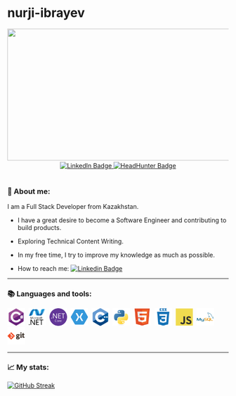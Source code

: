# nurji-ibrayev
<div align="center">
  <img src="https://media.giphy.com/media/dWesBcTLavkZuG35MI/giphy.gif" width="600" height="300"/>
</div>

<div id="badges" align="center">
  <a href="https://www.linkedin.com/in/nurji-ibrayev-59b87a154/">
    <img src="https://img.shields.io/badge/LinkedIn-black?style=for-the-badge&logo=linkedin&logoColor=white" alt="LinkedIn Badge"/>
  </a>
  <a href="https://hh.kz/resume/c7c89713ff07f443000039ed1f6a4e65646972">
    <img src="https://hhcdn.ru/nposter/263730.jpg" height="27.5" alt="HeadHunter Badge"/>
  </a>
</div>

<div align="center">
  <img src="https://komarev.com/ghpvc/?username=nurzhik93&style=flat-square&color=blue" alt=""/>
</div>

### :person_in_tuxedo: About me:
I am a Full Stack Developer from Kazakhstan.

- I have a great desire to become a Software Engineer and contributing to build products.

- Exploring Technical Content Writing.

- In my free time, I try to improve my knowledge as much as possible.

- How to reach me: [![Linkedin Badge](https://img.shields.io/badge/-nurji.ibrayev-black?style=flat&logo=Linkedin&logoColor=white)](https://www.linkedin.com/in/nurji-ibrayev-59b87a154/)

---

### :books: Languages and tools:
<div>
  <img src="https://github.com/devicons/devicon/blob/master/icons/csharp/csharp-original.svg"  title="C Sharp" alt="C#" width="40" height="40"/>&nbsp;
  <img src="https://github.com/devicons/devicon/blob/master/icons/dot-net/dot-net-original-wordmark.svg"  title=".NET" alt=".NET" width="40" height="40"/>&nbsp;
  <img src="https://github.com/devicons/devicon/blob/master/icons/dotnetcore/dotnetcore-original.svg"  title=".NET Core" alt=".NET Core" width="40" height="40"/>&nbsp;
  <img src="https://github.com/devicons/devicon/blob/master/icons/xamarin/xamarin-original.svg"  title="Xamarin" alt="Xamarin" width="40" height="40"/>&nbsp;
  <img src="https://github.com/devicons/devicon/blob/master/icons/cplusplus/cplusplus-original.svg"  title="C++" alt="C++" width="40" height="40"/>&nbsp;
  <img src="https://github.com/devicons/devicon/blob/master/icons/python/python-original.svg"  title="Python" alt="Python" width="40" height="40"/>&nbsp;
  <img src="https://github.com/devicons/devicon/blob/master/icons/html5/html5-original.svg" title="HTML5" alt="HTML" width="40" height="40"/>&nbsp;
  <img src="https://github.com/devicons/devicon/blob/master/icons/css3/css3-plain-wordmark.svg"  title="CSS3" alt="CSS" width="40" height="40"/>&nbsp;
  <img src="https://github.com/devicons/devicon/blob/master/icons/javascript/javascript-original.svg" title="JavaScript" alt="JavaScript" width="40" height="40"/>&nbsp;
  <img src="https://github.com/devicons/devicon/blob/master/icons/mysql/mysql-original-wordmark.svg" title="MySQL"  alt="MySQL" width="40" height="40"/>&nbsp;
  <img src="https://github.com/devicons/devicon/blob/master/icons/git/git-original-wordmark.svg" title="Git" **alt="Git" width="40" height="40"/>
</div>

---

### :chart_with_upwards_trend: My stats:
[![GitHub Streak](http://github-readme-streak-stats.herokuapp.com?user=nurzhik93&theme=graywhite)](https://git.io/streak-stats)
